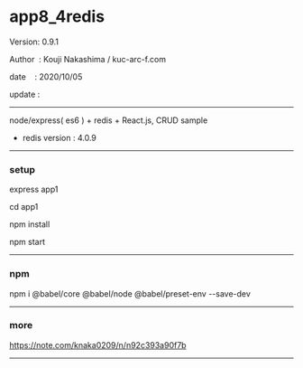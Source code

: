 ﻿# app8_4redis

 Version: 0.9.1

 Author  : Kouji Nakashima / kuc-arc-f.com

 date    : 2020/10/05

 update :

***

node/express( es6 ) + redis + React.js, CRUD sample 

* redis version : 4.0.9

***
### setup
express app1

cd app1

npm install

npm start

***
### npm

npm i @babel/core @babel/node @babel/preset-env --save-dev

***
### more

https://note.com/knaka0209/n/n92c393a90f7b

***

